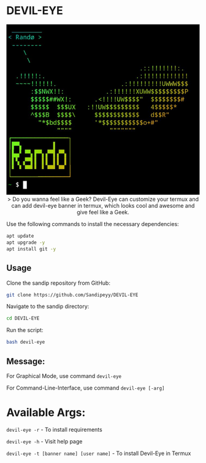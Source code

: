 # DEVIL-EYE
<p align="center"><img src="./IMAGE/Screenshot_20240614-150346.jpg">
> Do you wanna feel like a Geek? Devil-Eye can customize your termux and can add devil-eye banner in termux, which looks cool and awesome and give feel like a Geek.

Use the following commands to install the necessary dependencies:

```bash 
apt update
apt upgrade -y 
apt install git -y 
```
## Usage

Clone the sandip repository from GitHub:

```bash
git clone https://github.com/Sandipeyy/DEVIL-EYE
```

Navigate to the sandip directory:

```bash
cd DEVIL-EYE
```

Run the script:

```bash
bash devil-eye
```

## Message:
For Graphical Mode, use command ``devil-eye``

For Command-Line-Interface, use command ``devil-eye [-arg]``

# Available Args:
`` devil-eye -r ``  -  To install requirements 

`` devil-eye -h ``  - Visit help page

`` devil-eye -t [banner name] [user name] `` - To install Devil-Eye in Termux 


